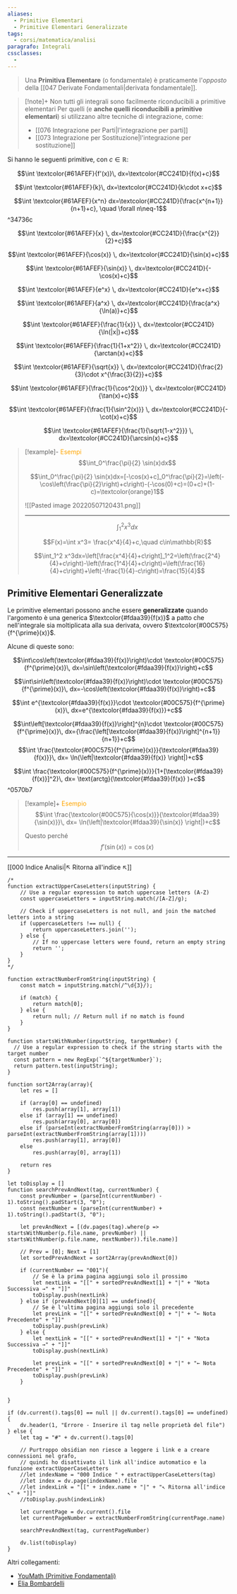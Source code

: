 ```yaml
---
aliases:
  - Primitive Elementari
  - Primitive Elementari Generalizzate
tags:
  - corsi/matematica/analisi
paragrafo: Integrali
cssclasses:
  - 
---
```

>Una **Primitiva Elementare** (o fondamentale) è praticamente l'*opposto* della [[047 Derivate Fondamentali|derivata fondamentale]].


> [!note]+ Non tutti gli integrali sono facilmente riconducibili a primitive elementari
> Per quelli (e **anche quelli riconducibili a primitive elementari**) si utilizzano altre tecniche di integrazione, come:
> - [[076 Integrazione per Parti|l'integrazione per parti]]
> - [[073 Integrazione per Sostituzione|l'integrazione per sostituzione]]


Si hanno le seguenti primitive, con $c\in\mathbb{R}$:

$$\int \textcolor{#61AFEF}{f'(x)}\, dx=\textcolor{#CC241D}{f(x)+c}$$

$$\int \textcolor{#61AFEF}{k}\, dx=\textcolor{#CC241D}{k\cdot x+c}$$

$$\int \textcolor{#61AFEF}{x^n} dx=\textcolor{#CC241D}{\frac{x^{n+1}}{n+1}+c}, \quad \forall n\neq-1$$ ^34736c

$$\int \textcolor{#61AFEF}{x} \, dx=\textcolor{#CC241D}{\frac{x^{2}}{2}+c}$$

$$\int \textcolor{#61AFEF}{\cos(x)} \, dx=\textcolor{#CC241D}{\sin(x)+c}$$


$$\int \textcolor{#61AFEF}{\sin(x)} \, dx=\textcolor{#CC241D}{-\cos(x)+c}$$


$$\int \textcolor{#61AFEF}{e^x} \, dx=\textcolor{#CC241D}{e^x+c}$$

$$\int \textcolor{#61AFEF}{a^x} \, dx=\textcolor{#CC241D}{\frac{a^x}{\ln(a)}+c}$$

$$\int \textcolor{#61AFEF}{\frac{1}{x}} \, dx=\textcolor{#CC241D}{\ln(|x|)+c}$$

$$\int \textcolor{#61AFEF}{\frac{1}{1+x^2}} \, dx=\textcolor{#CC241D}{\arctan(x)+c}$$

$$\int \textcolor{#61AFEF}{\sqrt{x}} \, dx=\textcolor{#CC241D}{\frac{2}{3}\cdot x^{\frac{3}{2}}+c}$$

$$\int \textcolor{#61AFEF}{\frac{1}{\cos^2(x)}} \, dx=\textcolor{#CC241D}{\tan(x)+c}$$

$$\int \textcolor{#61AFEF}{\frac{1}{\sin^2(x)}} \, dx=\textcolor{#CC241D}{-\cot(x)+c}$$

$$\int \textcolor{#61AFEF}{\frac{1}{\sqrt{1-x^2}}} \, dx=\textcolor{#CC241D}{\arcsin(x)+c}$$



> [!example]- <font color="orange">Esempi</font>
> $$\int_0^\frac{\pi}{2} \sin(x)dx$$
>
>
>$$\int_0^\frac{\pi}{2} \sin(x)dx=[-\cos(x)+c]_0^\frac{\pi}{2}=\left(-\cos\left(\frac{\pi}{2}\right)+c\right)-(-\cos(0)+c)=(0+c)+(1-c)=\textcolor{orange}1$$
>
>![[Pasted image 20220507120431.png]]
>
>---
>$$\int_1^2 x^3dx$$
>
>$$F(x)=\int x^3= \frac{x^4}{4}+c,\quad c\in\mathbb{R}$$
>
>$$\int_1^2 x^3dx=\left[\frac{x^4}{4}+c\right]_1^2=\left(\frac{2^4}{4}+c\right)-\left(\frac{1^4}{4}+c\right)=\left(\frac{16}{4}+c\right)+\left(-\frac{1}{4}-c\right)=\frac{15}{4}$$

## Primitive Elementari Generalizzate
Le primitive elementari possono anche essere **generalizzate** quando l'argomento è una generica $\textcolor{#fdaa39}{f(x)}$ a patto che nell'integrale sia moltiplicata alla sua derivata, ovvero $\textcolor{#00C575}{f^{\prime}(x)}$.

Alcune di queste sono:


$$\int\cos\left(\textcolor{#fdaa39}{f(x)}\right)\cdot \textcolor{#00C575}{f^{\prime}(x)}\, dx=\sin\left(\textcolor{#fdaa39}{f(x)}\right)+c$$

$$\int\sin\left(\textcolor{#fdaa39}{f(x)}\right)\cdot \textcolor{#00C575}{f^{\prime}(x)}\, dx=-\cos\left(\textcolor{#fdaa39}{f(x)}\right)+c$$

$$\int e^{\textcolor{#fdaa39}{f(x)}}\cdot \textcolor{#00C575}{f^{\prime}(x)}\, dx=e^{\textcolor{#fdaa39}{f(x)}}+c$$

$$\int\left[\textcolor{#fdaa39}{f(x)}\right]^{n}\cdot \textcolor{#00C575}{f^{\prime}(x)}\, dx={\frac{\left[\textcolor{#fdaa39}{f(x)}\right]^{n+1}}{n+1}}+c$$
$$\int \frac{\textcolor{#00C575}{f^{\prime}(x)}}{\textcolor{#fdaa39}{f(x)}}\, dx= \ln(\left|\textcolor{#fdaa39}{f(x)} \right|)+c$$

$$\int \frac{\textcolor{#00C575}{f^{\prime}(x)}}{1+[\textcolor{#fdaa39}{f(x)}]^2}\, dx= \text{arctg}(\textcolor{#fdaa39}{f(x)} )+c$$ ^0570b7

> [!example]+ <font color="orange">Esempio</font>
>$$\int \frac{\textcolor{#00C575}{\cos(x)}}{\textcolor{#fdaa39}{\sin(x)}}\, dx= \ln(\left|\textcolor{#fdaa39}{\sin(x)} \right|)+c$$
>
>Questo perché $$f'(\sin(x))=\cos(x)$$


___
[[000 Indice Analisi|↖ Ritorna all'indice ↖]]

```dataviewjs
/*
function extractUpperCaseLetters(inputString) {
	// Use a regular expression to match uppercase letters (A-Z)
	const uppercaseLetters = inputString.match(/[A-Z]/g);
	
	// Check if uppercaseLetters is not null, and join the matched letters into a string
	if (uppercaseLetters !== null) {
		return uppercaseLetters.join('');
	} else {
	    // If no uppercase letters were found, return an empty string
	    return '';
	}
}
*/

function extractNumberFromString(inputString) {
	const match = inputString.match(/^\d{3}/);
	
	if (match) {
		return match[0];
	} else {
		return null; // Return null if no match is found
	}
}

function startsWithNumber(inputString, targetNumber) {
  // Use a regular expression to check if the string starts with the target number
  const pattern = new RegExp(`^${targetNumber}`);
  return pattern.test(inputString);
}

function sort2Array(array){
	let res = []
	
	if (array[0] == undefined)
		res.push(array[1], array[1])
	else if (array[1] == undefined)
		res.push(array[0], array[0])
	else if (parseInt(extractNumberFromString(array[0])) > parseInt(extractNumberFromString(array[1])))
		res.push(array[1], array[0])
	else
		res.push(array[0], array[1])
	
	return res
}

let toDisplay = []
function searchPrevAndNext(tag, currentNumber) {
	const prevNumber = (parseInt(currentNumber) - 1).toString().padStart(3, "0");
	const nextNumber = (parseInt(currentNumber) + 1).toString().padStart(3, "0");
	
	let prevAndNext = [(dv.pages(tag).where(p => startsWithNumber(p.file.name, prevNumber) || startsWithNumber(p.file.name, nextNumber)).file.name)]
	
	// Prev = [0]; Next = [1]
	let sortedPrevAndNext = sort2Array(prevAndNext[0])
	
	if (currentNumber == "001"){ 
		// Se è la prima pagina aggiungi solo il prossimo
		let nextLink = "[[" + sortedPrevAndNext[1] + "|" + "Nota Successiva →" + "]]"
		toDisplay.push(nextLink)
	} else if (prevAndNext[0][1] == undefined){
		// Se è l'ultima pagina aggiungi solo il precedente
		let prevLink = "[[" + sortedPrevAndNext[0] + "|" + "← Nota Precedente" + "]]"
		toDisplay.push(prevLink)
	} else {
		let nextLink = "[[" + sortedPrevAndNext[1] + "|" + "Nota Successiva →" + "]]"
		toDisplay.push(nextLink)
		
		let prevLink = "[[" + sortedPrevAndNext[0] + "|" + "← Nota Precedente" + "]]"
		toDisplay.push(prevLink)
	}
	
	
}

if (dv.current().tags[0] == null || dv.current().tags[0] == undefined){
	dv.header(1, "Errore - Inserire il tag nelle proprietà del file")
} else {
	let tag = "#" + dv.current().tags[0]

	// Purtroppo obsidian non riesce a leggere i link e a creare connessioni nel grafo,
	// quindi ho disattivato il link all'indice automatico e la funzione extractUpperCaseLetters
	//let indexName = "000 Indice " + extractUpperCaseLetters(tag)
	//let index = dv.page(indexName).file
	//let indexLink = "[[" + index.name + "|" + "↖ Ritorna all'indice ↖" + "]]"
	//toDisplay.push(indexLink)
	
	let currentPage = dv.current().file
	let currentPageNumber = extractNumberFromString(currentPage.name)
	
	searchPrevAndNext(tag, currentPageNumber)
	
	dv.list(toDisplay)
}
```

Altri collegamenti: 
- [YouMath (Primitive Fondamentali)](https://www.youmath.it/lezioni/analisi-matematica/integrali/596-integrali-notevoli.html)
- [Elia Bombardelli](https://youtu.be/4hfhVhnzuUw?list=PLD65828BD6F3E86AA&t=178)